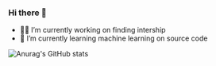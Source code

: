 ### Hi there 👋

<!--
**Pikachudy/Pikachudy** is a ✨ _special_ ✨ repository because its `README.md` (this file) appears on your GitHub profile.

Here are some ideas to get you started:

- 🔭 I’m currently working on ...
- 🌱 I’m currently learning ...
- 👯 I’m looking to collaborate on ...
- 🤔 I’m looking for help with ...
- 💬 Ask me about ...
- 📫 How to reach me: ...
- 😄 Pronouns: ...
- ⚡ Fun fact: ...
-->
- 😶‍🌫️ I’m currently working on finding intership
- 🌱 I’m currently learning machine learning on source code

![Anurag's GitHub stats](https://github-readme-stats.vercel.app/api?username=Pikachudy&count_private=true&show_icons=true&theme=vue)
